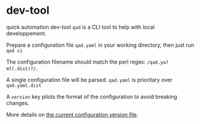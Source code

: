 # dev-tool

quick automation dev-tool `qad` is a CLI tool to help with local developpement.

Prepare a configuration file `qad.yaml` in your working directory, then just run `qad ci`

The configuration filename should match the perl regex: `/qad.ya?ml(.dist)?/`.

A single configuration file will be parsed. `qad.yaml` is prioritary over `qad.yaml.dist`

A `version` key pilots the format of the configuration to avoid breaking changes.

More details on [the current configuration version file](docs/VERSION_1.md).



